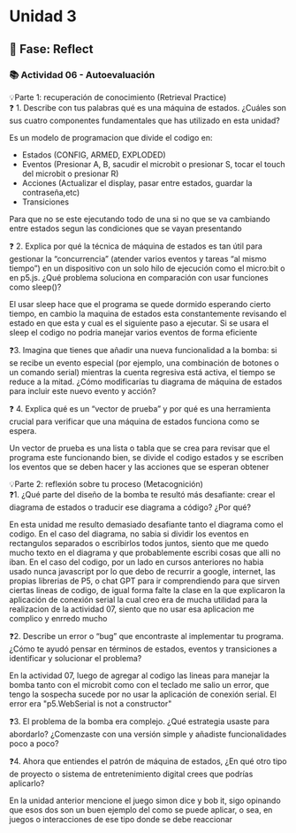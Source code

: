 # Unidad 3


## 🤔 Fase: Reflect

### 📚 Actividad 06 - Autoevaluación   
💡Parte 1: recuperación de conocimiento (Retrieval Practice)    
❓ 1. Describe con tus palabras qué es una máquina de estados. ¿Cuáles son sus cuatro componentes fundamentales que has utilizado en esta unidad?

Es un modelo de programacion que divide el codigo en:   
+ Estados (CONFIG, ARMED, EXPLODED)
+ Eventos (Presionar A, B, sacudir el microbit o presionar S, tocar el touch del microbit o presionar R)
+ Acciones (Actualizar el display, pasar entre estados, guardar la contraseña,etc)
+ Transiciones    

Para que no se este ejecutando todo de una si no que se va cambiando entre estados segun las condiciones que se vayan presentando

❓ 2. Explica por qué la técnica de máquina de estados es tan útil para gestionar la “concurrencia” (atender varios eventos y tareas “al mismo tiempo”) en un dispositivo con un solo hilo de ejecución como el micro:bit o en p5.js. ¿Qué problema soluciona en comparación con usar funciones como sleep()?

El usar sleep hace que el programa se quede dormido esperando cierto tiempo, en cambio la maquina de estados esta constantemente revisando el estado en que esta y cual es el siguiente paso a ejecutar. Si se usara el sleep el codigo no podria manejar varios eventos de forma eficiente

❓3. Imagina que tienes que añadir una nueva funcionalidad a la bomba: si se recibe un evento especial (por ejemplo, una combinación de botones o un comando serial) mientras la cuenta regresiva está activa, el tiempo se reduce a la mitad. ¿Cómo modificarías tu diagrama de máquina de estados para incluir este nuevo evento y acción?

❓ 4. Explica qué es un “vector de prueba” y por qué es una herramienta crucial para verificar que una máquina de estados funciona como se espera.

Un vector de prueba es una lista o tabla que se crea para revisar que el programa este funcionando bien, se divide el codigo estados y se escriben los eventos que se deben hacer y las acciones que se esperan obtener

💡Parte 2: reflexión sobre tu proceso (Metacognición)    
❓1. ¿Qué parte del diseño de la bomba te resultó más desafiante: crear el diagrama de estados o traducir ese diagrama a código? ¿Por qué?   

En esta unidad me resulto demasiado desafiante tanto el diagrama como el codigo. En el caso del diagrama, no sabia si dividir los eventos en rectangulos separados o escribirlos todos juntos, siento que me quedo mucho texto en el diagrama y que probablemente escribi cosas que alli no iban. En el caso del codigo, por un lado en cursos anteriores no habia usado nunca javascript por lo que debo de recurrir a google, internet, las propias librerias de P5, o chat GPT para ir comprendiendo para que sirven ciertas lineas de codigo, de igual forma falte la clase en la que explicaron la aplicación de conexión serial la cual creo era de mucha utilidad para la realizacion de la actividad 07, siento que no usar esa aplicacion me complico y enrredo mucho

❓2. Describe un error o “bug” que encontraste al implementar tu programa. ¿Cómo te ayudó pensar en términos de estados, eventos y transiciones a identificar y solucionar el problema?

En la actividad 07, luego de agregar al codigo las lineas para manejar la bomba tanto con el microbit como con el teclado me salio un error, que tengo la sospecha sucede por no usar la aplicación de conexión serial. El error era "p5.WebSerial is not a constructor"

❓3. El problema de la bomba era complejo. ¿Qué estrategia usaste para abordarlo? ¿Comenzaste con una versión simple y añadiste funcionalidades poco a poco?



❓4. Ahora que entiendes el patrón de máquina de estados, ¿En qué otro tipo de proyecto o sistema de entretenimiento digital crees que podrías aplicarlo?

En la unidad anterior mencione el juego simon dice y bob it, sigo opinando que esos dos son un buen ejemplo del como se puede aplicar, o sea, en juegos o interacciones de ese tipo donde se debe reaccionar 
